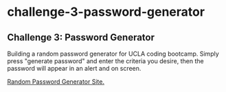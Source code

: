 # challenge-3-password-generator
## Challenge 3: Password Generator

Building a random password generator for UCLA coding bootcamp. Simply press "generate password" and enter the criteria you desire, then the password will appear in an alert and on screen.

[Random Password Generator Site.](https://joejhansen.github.io/challenge-3-password-generator/Develop/)
